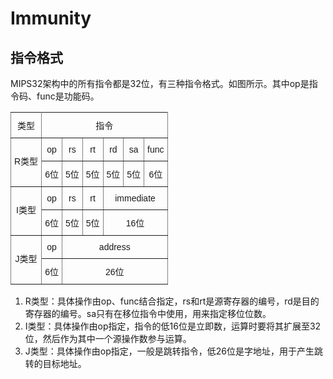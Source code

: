 # Immunity

## 指令格式

MIPS32架构中的所有指令都是32位，有三种指令格式。如图所示。其中op是指令码、func是功能码。

<style type="text/css">
.tg  {border-collapse:collapse;border-spacing:0;}
.tg td{font-family:Arial, sans-serif;font-size:14px;padding:10px 5px;border-style:solid;border-width:1px;overflow:hidden;word-break:normal;border-color:black;}
.tg th{font-family:Arial, sans-serif;font-size:14px;font-weight:normal;padding:10px 5px;border-style:solid;border-width:1px;overflow:hidden;word-break:normal;border-color:black;}
.tg .tg-c3ow{border-color:inherit;text-align:center;vertical-align:top}
</style>
<table class="tg">
  <tr>
    <th class="tg-c3ow">类型</th>
    <th class="tg-c3ow" colspan="6">指令</th>
  </tr>
  <tr>
    <td class="tg-c3ow" rowspan="2"><br>R类型</td>
    <td class="tg-c3ow">op</td>
    <td class="tg-c3ow">rs</td>
    <td class="tg-c3ow">rt</td>
    <td class="tg-c3ow">rd</td>
    <td class="tg-c3ow">sa</td>
    <td class="tg-c3ow">func</td>
  </tr>
  <tr>
    <td class="tg-c3ow">6位</td>
    <td class="tg-c3ow">5位</td>
    <td class="tg-c3ow">5位</td>
    <td class="tg-c3ow">5位</td>
    <td class="tg-c3ow">5位</td>
    <td class="tg-c3ow">6位</td>
  </tr>
  <tr>
    <td class="tg-c3ow" rowspan="2"><br>I类型</td>
    <td class="tg-c3ow">op</td>
    <td class="tg-c3ow">rs</td>
    <td class="tg-c3ow">rt</td>
    <td class="tg-c3ow" colspan="3">immediate</td>
  </tr>
  <tr>
    <td class="tg-c3ow">6位</td>
    <td class="tg-c3ow">5位</td>
    <td class="tg-c3ow">5位</td>
    <td class="tg-c3ow" colspan="3">16位</td>
  </tr>
  <tr>
    <td class="tg-c3ow" rowspan="2"><br>J类型</td>
    <td class="tg-c3ow">op</td>
    <td class="tg-c3ow" colspan="5">address</td>
  </tr>
  <tr>
    <td class="tg-c3ow">6位</td>
    <td class="tg-c3ow" colspan="5">26位</td>
  </tr>
</table>

1. R类型：具体操作由op、func结合指定，rs和rt是源寄存器的编号，rd是目的寄存器的编号。sa只有在移位指令中使用，用来指定移位位数。
2. I类型：具体操作由op指定，指令的低16位是立即数，运算时要将其扩展至32位，然后作为其中一个源操作数参与运算。
3. J类型：具体操作由op指定，一般是跳转指令，低26位是字地址，用于产生跳转的目标地址。
